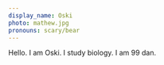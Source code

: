 ```yaml
---
display_name: Oski
photo: mathew.jpg
pronouns: scary/bear
---
```


Hello. I am Oski. I study biology. I am 99 dan.

